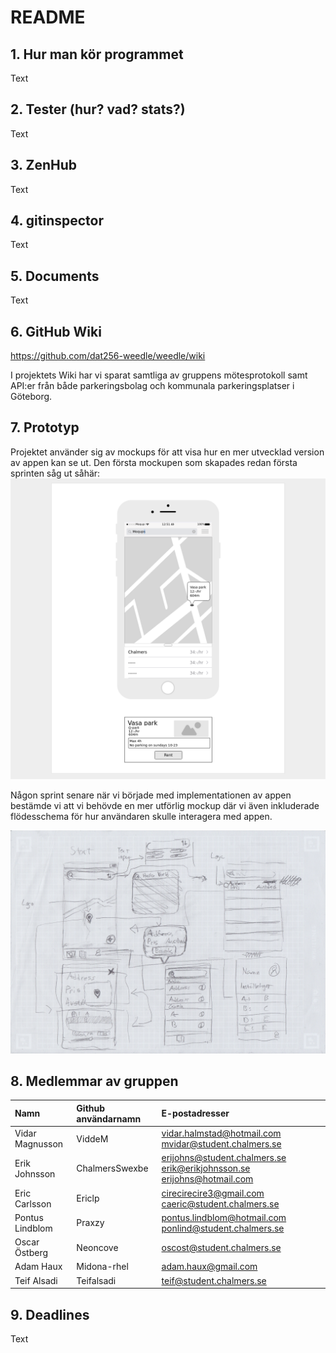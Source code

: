 # README

## 1. Hur man kör programmet

Text

## 2. Tester (hur? vad? stats?)

Text

## 3. ZenHub

Text

## 4. gitinspector

Text

## 5. Documents

Text

## 6. GitHub Wiki

https://github.com/dat256-weedle/weedle/wiki

I projektets Wiki har vi sparat samtliga av gruppens mötesprotokoll samt API:er från både parkeringsbolag och kommunala parkeringsplatser i Göteborg.

## 7. Prototyp

Projektet använder sig av mockups för att visa hur en mer utvecklad version av appen kan se ut. Den första mockupen som skapades redan första sprinten såg ut såhär:
![Första mockupen](documents/mockup_digital.png "first-mockup")

Någon sprint senare när vi började med implementationen av appen bestämde vi att vi behövde en mer utförlig mockup där vi även inkluderade flödesschema för hur användaren skulle interagera med appen.

![Andra mockupen](documents/mockup_paper.png "Second-mockup")

## 8. Medlemmar av gruppen

| Namn            | Github användarnamn | E-postadresser                                                               |
| :-------------- | :------------------ | :--------------------------------------------------------------------------- |
| Vidar Magnusson | ViddeM              | <vidar.halmstad@hotmail.com> <mvidar@student.chalmers.se>                    |
| Erik Johnsson   | ChalmersSwexbe      | <erijohns@student.chalmers.se> <erik@erikjohnsson.se> <erijohns@hotmail.com> |
| Eric Carlsson   | Ericlp              | <cirecirecire3@gmail.com> <caeric@student.chalmers.se>                       |
| Pontus Lindblom | Praxzy              | <pontus.lindblom@hotmail.com> <ponlind@student.chalmers.se>                  |
| Oscar Östberg   | Neoncove            | <oscost@student.chalmers.se>                                                 |
| Adam Haux       | Midona-rhel         | <adam.haux@gmail.com>                                                        |
| Teif Alsadi     | Teifalsadi          | <teif@student.chalmers.se>                                                   |

## 9. Deadlines

Text

